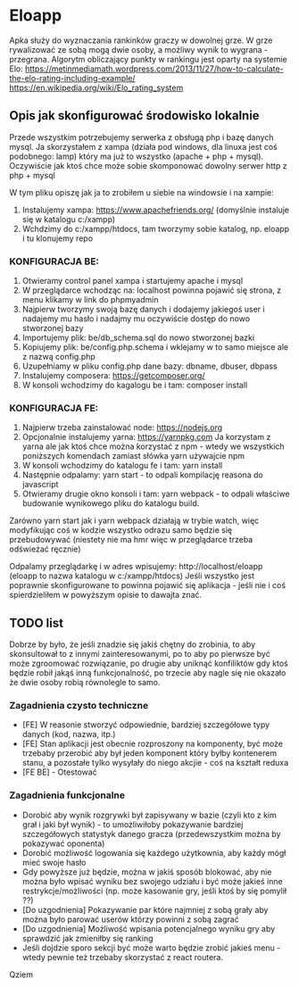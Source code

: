 # Eloapp

Apka służy do wyznaczania rankinków graczy w dowolnej grze. W grze rywalizować ze sobą mogą dwie osoby, a możliwy wynik to wygrana - przegrana.
Algorytm obliczający punkty w rankingu jest oparty na systemie Elo:
https://metinmediamath.wordpress.com/2013/11/27/how-to-calculate-the-elo-rating-including-example/
https://en.wikipedia.org/wiki/Elo_rating_system

## Opis jak skonfigurować środowisko lokalnie
Przede wszystkim potrzebujemy serwerka z obsługą php i bazę danych mysql.
Ja skorzystałem z xampa (działa pod windows, dla linuxa jest coś podobnego: lamp) który ma już to wszystko (apache + php + mysql).
Oczywiście jak ktoś chce może sobie skomponować dowolny serwer http z php + mysql

W tym pliku opiszę jak ja to zrobiłem u siebie na windowsie i na xampie:
1. Instalujemy xampa: https://www.apachefriends.org/ (domyślnie instaluje się w katalogu c:/xampp)
2. Wchdzimy do c:/xampp/htdocs, tam tworzymy sobie katalog, np. eloapp i tu klonujemy repo

### KONFIGURACJA BE:
1. Otwieramy control panel xampa i startujemy apache i mysql
2. W przeglądarce wchodząc na: localhost powinna pojawić się strona, z menu klikamy w link do phpmyadmin
3. Najpierw tworzymy swoją bazę danych i dodajemy jakiegoś user i nadajemy mu hasło i nadajmy mu oczywiście dostęp do nowo stworzonej bazy
4. Importujemy plik: be/db_schema.sql do nowo stworzonej bazki
5. Kopiujemy plik: be/config.php.schema i wklejamy w to samo miejsce ale z nazwą config.php
6. Uzupełniamy w pliku config.php dane bazy: dbname, dbuser, dbpass
7. Instalujemy composera: https://getcomposer.org/
8. W konsoli wchodzimy do kagalogu be i tam: composer install

### KONFIGURACJA FE:
1. Najpierw trzeba zainstalować node: https://nodejs.org
2. Opcjonalnie instalujemy yarna: https://yarnpkg.com
Ja korzystam z yarna ale jak ktoś chce można korzystać z npm - wtedy we wszystkich poniższych komendach zamiast słówka yarn używajcie npm
3. W konsoli wchodzimy do katalogu fe i tam: yarn install
4. Następnie odpalamy: yarn start - to odpali kompilację reasona do javascript
5. Otwieramy drugie okno konsoli i tam: yarn webpack - to odpali właściwe budowanie wynikowego pliku do katalogu build.

Zarówno yarn start jak i yarn webpack działają w trybie watch, więc modyfikując coś w kodzie wszystko odrazu samo będzie się przebudowywać (niestety nie ma hmr więc w przeglądarce trzeba odświeżać ręcznie)

Odpalamy przeglądarkę i w adres wpisujemy: http://localhost/eloapp (eloapp to nazwa katalogu w c:/xampp/htdocs)
Jeśli wszystko jest poprawnie skonfigurowane to powinna pojawić się aplikacja - jeśli nie i coś spierdzieliłem w powyższym opisie to dawajta znać.

## TODO list
Dobrze by było, że jeśli znadzie się jakiś chętny do zrobinia, to aby skonsultował to z innymi zainteresowanymi, po to aby po pierwsze być może zgroomować rozwiązanie, po drugie aby uniknąć konfiliktów gdy ktoś będzie robił jakąś inną funkcjonalność, po trzecie aby nagle się nie okazało że dwie osoby robią równolegle to samo.

### Zagadnienia czysto techniczne
- [FE] W reasonie stworzyć odpowiednie, bardziej szczegółowe typy danych (kod, nazwa, itp.)
- [FE] Stan aplikacji jest obecnie rozproszony na komponenty, być może trzebaby przerobić aby był jeden komponent który byłby kontenerem stanu, a pozostałe tylko wysyłały do niego akcjie - coś na kształt reduxa
- [FE BE] - Otestować

### Zagadnienia funkcjonalne
- Dorobić aby wynik rozgrywki był zapisywany w bazie (czyli kto z kim grał i jaki był wynik) - to umożliwiłoby pokazywanie bardziej szczegółowych statystyk danego gracza (przedewszystkim można by pokazywać oponenta)
- Dorobić możliwość logowania się każdego użytkownia, aby każdy mógł mieć swoje hasło
- Gdy powyższe już będzie, można w jakiś sposób blokować, aby nie można było wpisać wyniku bez swojego udziału i być może jakieś inne restrykcje/możliwości (np. może kasowanie gry, jeśli ktoś by się pomylił ??)
- [Do uzgodnienia] Pokazywanie par które najmniej z sobą grały aby można było parować userów którzy powinni z sobą zagrać
- [Do uzgodnienia] Możliwość wpisania potencjalnego wyniku gry aby sprawdzić jak zmieniłby się ranking
- Jeśli dojdzie sporo sekcji być może warto będzie zrobić jakieś menu - wtedy pewnie też trzebaby skorzystać z react routera.


Qziem
